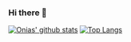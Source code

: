### Hi there 👋
[![Onias' github stats](https://github-readme-stats.vercel.app/api?username=oniasfilho&theme=radical)](https://github.com/oniasfilho/github-readme-stats) [![Top Langs](https://github-readme-stats.vercel.app/api/top-langs/?username=oniasfilho&layout=compact&theme=radical)](https://github.com/anuraghazra/github-readme-stats)


<!--
**oniasfilho/oniasfilho** is a ✨ _special_ ✨ repository because its `README.md` (this file) appears on your GitHub profile.

Here are some ideas to get you started:

- 🔭 I’m currently working on ...
- 🌱 I’m currently learning ...
- 👯 I’m looking to collaborate on ...
- 🤔 I’m looking for help with ...
- 💬 Ask me about ...
- 📫 How to reach me: ...
- 😄 Pronouns: ...
- ⚡ Fun fact: ...
-->
